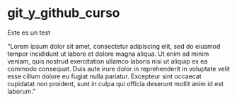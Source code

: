 # git_y_github_curso


Este es un test


"Lorem ipsum dolor sit amet, consectetur adipiscing elit,
 sed do eiusmod tempor incididunt ut labore et dolore magna aliqua.
 Ut enim ad minim veniam, quis nostrud exercitation ullamco
 laboris nisi ut aliquip ex ea commodo consequat.
 Duis aute irure dolor in reprehenderit in voluptate
 velit esse cillum dolore eu fugiat nulla pariatur.
 Excepteur sint occaecat cupidatat non proident,
 sunt in culpa qui officia deserunt mollit anim id est laborum."

